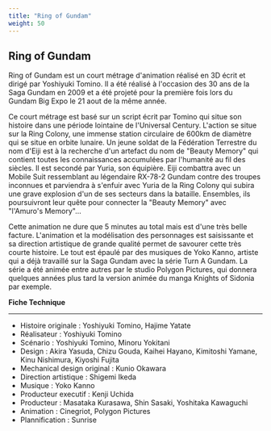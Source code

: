 ```yaml
---
title: "Ring of Gundam"
weight: 50
---
```


Ring of Gundam
--------------
Ring of Gundam est un court métrage d'animation réalisé en 3D écrit et dirigé par Yoshiyuki Tomino. Il a été réalisé à l'occasion des 30 ans de la Saga Gundam en 2009 et a été projeté pour la première fois lors du Gundam Big Expo le 21 aout de la même année. 


Ce court métrage est basé sur un script écrit par Tomino qui situe son histoire dans une période lointaine de l'Universal Century. L'action se situe sur la Ring Colony, une immense station circulaire de 600km de diamètre qui se situe en orbite lunaire. Un jeune soldat de la Fédération Terrestre du nom d'Eiji est à la recherche d'un artefact du nom de "Beauty Memory" qui contient toutes les connaissances accumulées par l'humanité au fil des siècles. Il est secondé par Yuria, son équipière. Eiji combattra avec un Mobile Suit ressemblant au légendaire RX-78-2 Gundam contre des troupes inconnues et parviendra à s'enfuir avec Yuria de la Ring Colony qui subira une grave explosion d'un de ses secteurs dans la bataille. Ensembles, ils poursuivront leur quête pour connecter la "Beauty Memory" avec "l'Amuro's Memory"... 




Cette animation ne dure que 5 minutes au total mais est d'une très belle facture. L'animation et la modélisation des personnages est saisissante et sa direction artistique de grande qualité permet de savourer cette très courte histoire. Le tout est épaulé par des musiques de Yoko Kanno, artiste qui a déjà travaillé sur la Saga Gundam avec la série Turn A Gundam. La série a été animée entre autres par le studio Polygon Pictures, qui donnera quelques années plus tard la version animée du manga Knights of Sidonia par exemple. 


**Fiche Technique**




---


* Histoire originale : Yoshiyuki Tomino, Hajime Yatate
* Réalisateur : Yoshiyuki Tomino
* Scénario : Yoshiyuki Tomino, Minoru Yokitani
* Design : Akira Yasuda, Chizu Gouda, Kaihei Hayano, Kimitoshi Yamane, Kinu Nishimura, Kiyoshi Fujita
* Mechanical design original : Kunio Okawara
* Direction artistique : Shigemi Ikeda
* Musique : Yoko Kanno
* Producteur executif : Kenji Uchida
* Producteur : Masataka Kurasawa, Shin Sasaki, Yoshitaka Kawaguchi
* Animation : Cinegriot, Polygon Pictures
* Plannification : Sunrise
